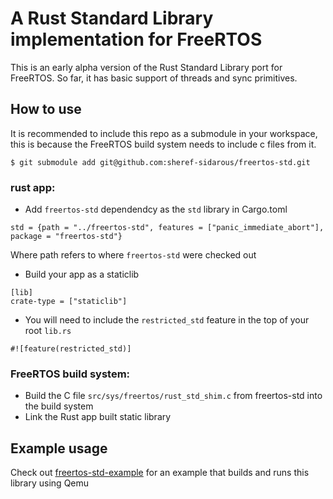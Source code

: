 # A Rust Standard Library implementation for FreeRTOS

This is an early alpha version of the Rust Standard Library port for FreeRTOS. So far, it has basic support of threads and sync primitives.

## How to use
It is recommended to include this repo as a submodule in your workspace, this is because the FreeRTOS build system needs to include c files from it.
```
$ git submodule add git@github.com:sheref-sidarous/freertos-std.git
```

### rust app:
* Add `freertos-std` dependendcy as the `std` library in Cargo.toml
```
std = {path = "../freertos-std", features = ["panic_immediate_abort"], package = "freertos-std"}
```
Where path refers to where `freertos-std` were checked out

* Build your app as a staticlib
```
[lib]
crate-type = ["staticlib"]
```

* You will need to include the `restricted_std` feature in the top of your root `lib.rs`
```
#![feature(restricted_std)]
```

### FreeRTOS build system:
* Build the C file `src/sys/freertos/rust_std_shim.c` from freertos-std into the build system
* Link the Rust app built static library

## Example usage
Check out [freertos-std-example](https://github.com/sheref-sidarous/freertos-std-example) for an example that builds and runs this library using Qemu